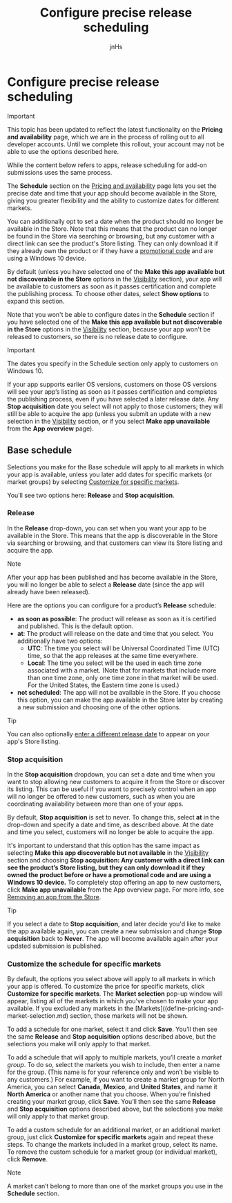 ﻿---
author: jnHs
Description: You can set the precise date and time that your app should become available in the Store, giving you greater flexibility and the ability to customize dates for different markets.
title: Configure precise release scheduling
ms.author: wdg-dev-content
ms.date: 05/15/2017
ms.topic: article
ms.prod: windows
ms.technology: uwp
keywords: windows 10, uwp
---

# Configure precise release scheduling

> [!IMPORTANT]
> This topic has been updated to reflect the latest functionality on the **Pricing and availability** page, which we are in the process of rolling out to all developer accounts. Until we complete this rollout, your account may not be able to use the options described here.
> 
> While the content below refers to apps, release scheduling for add-on submissions uses the same process.

The **Schedule** section on the [Pricing and availability](set-app-pricing-and-availability.md) page lets you set the precise date and time that your app should become available in the Store, giving you greater flexibility and the ability to customize dates for different markets.

You can additionally opt to set a date when the product should no longer be available in the Store. Note that this means that the product can no longer be found in the Store via searching or browsing, but any customer with a direct link can see the product's Store listing. They can only download it if they already own the product or if they have a [promotional code](generate-promotional-codes.md) and are using a Windows 10 device.

By default (unless you have selected one of the **Make this app available but not discoverable in the Store** options in the [Visibility](set-app-pricing-and-availability.md#visibility) section), your app will be available to customers as soon as it passes certification and complete the publishing process. To choose other dates, select **Show options** to expand this section.

Note that you won't be able to configure dates in the **Schedule** section if you have selected one of the **Make this app available but not discoverable in the Store** options in the [Visibility](set-app-pricing-and-availability.md#visibility) section, because your app won't be released to customers, so there is no release date to configure.

> [!IMPORTANT]
> The dates you specify in the Schedule section only apply to customers on Windows 10.
>
>If your app supports earlier OS versions, customers on those OS versions will see your app’s listing as soon as it passes certification and completes the publishing process, even if you have selected a later release date. Any **Stop acquisition** date you select will not apply to those customers; they will still be able to acquire the app (unless you submit an update with a new selection in the [Visibility](set-app-pricing-and-availability.md#visibility) section, or if you select **Make app unavailable** from the **App overview** page).


## Base schedule

Selections you make for the Base schedule will apply to all markets in which your app is available, unless you later add dates for specific markets (or market groups) by selecting [Customize for specific markets](#customize-the-schedule-for-specific-markets).

You’ll see two options here: **Release** and **Stop acquisition**. 

### Release

In the **Release** drop-down, you can set when you want your app to be available in the Store. This means that the app is discoverable in the Store via searching or browsing, and that customers can view its Store listing and acquire the app.

>[!NOTE]
> After your app has been published and has become available in the Store, you will no longer be able to select a **Release** date (since the app will already have been released).

Here are the options you can configure for a product’s **Release** schedule:
- **as soon as possible**: The product will release as soon as it is certified and published. This is the default option.
- **at**: The product will release on the date and time that you select. You additionally have two options:
   - **UTC**: The time you select will be Universal Coordinated Time (UTC) time, so that the app releases at the same time everywhere.
   - **Local**: The time you select will be the used in each time zone associated with a market. (Note that for markets that include more than one time zone, only one time zone in that market will be used. For the United States, the Eastern time zone is used.)
- **not scheduled**: The app will not be available in the Store. If you choose this option, you can make the app available in the Store later by creating a new submission and choosing one of the other options.

> [!TIP]
> You can also optionally [enter a different release date](set-app-pricing-and-availability.md#display-release-date) to appear on your app's Store listing. 

### Stop acquisition

In the **Stop acquisition** dropdown, you can set a date and time when you want to stop allowing new customers to acquire it from the Store or discover its listing. This can be useful if you want to precisely control when an app will no longer be offered to new customers, such as when you are coordinating availability between more than one of your apps.

By default, **Stop acquisition** is set to never. To change this, select **at** in the drop-down and specify a date and time, as described above. At the date and time you select, customers will no longer be able to acquire the app.

It's important to understand that this option has the same impact as selecting **Make this app discoverable but not available** in the [Visibility](set-app-pricing-and-availability.md#visibility) section and choosing **Stop acquisition: Any customer with a direct link can see the product’s Store listing, but they can only download it if they owned the product before or have a promotional code and are using a Windows 10 device.** To completely stop offering an app to new customers, click **Make app unavailable** from the App overview page. For more info, see [Removing an app from the Store](guidance-for-app-package-management.md#removing-an-app-from-the-store).

> [!TIP]
> If you select a date to **Stop acquisition**, and later decide you'd like to make the app available again, you can create a new submission and change **Stop acquisition** back to **Never**. The app will become available again after your updated submission is published.

### Customize the schedule for specific markets 

By default, the options you select above will apply to all markets in which your app is offered. To customize the price for specific markets, click **Customize for specific markets**. The **Market selection** pop-up window will appear, listing all of the markets in which you’ve chosen to make your app available. If you excluded any markets in the [Markets]((define-pricing-and-market-selection.md) section, those markets will not be shown. 

To add a schedule for one market, select it and click **Save**. You’ll then see the same **Release** and **Stop acquisition** options described above, but the selections you make will only apply to that market.

To add a schedule that will apply to multiple markets, you’ll create a *market group*. To do so, select the markets you wish to include, then enter a name for the group. (This name is for your reference only and won’t be visible to any customers.) For example, if you want to create a market group for North America, you can select **Canada**, **Mexico**, and **United States**, and name it **North America** or another name that you choose. When you’re finished creating your market group, click **Save**. You’ll then see the same **Release** and **Stop acquisition** options described above, but the selections you make will only apply to that market group.

To add a custom schedule for an additional market, or an additional market group, just click **Customize for specific markets** again and repeat these steps. To change the markets included in a market group, select its name. To remove the custom schedule for a market group (or individual market), click **Remove**.

> [!NOTE]
> A market can’t belong to more than one of the market groups you use in the **Schedule** section. 











